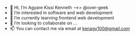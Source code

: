- 👋 Hi, I’m Agyare Kissi Kenneth -->> @over-geek
- 👀 I’m interested in software and web development
- 🌱 I’m currently learning frontend web development
- 💞️ I’m looking to collaborate on ...
- 📫 You can contact me via email at kenagy100@gmail.com

<!---
over-geek/over-geek is a ✨ special ✨ repository because its `README.md` (this file) appears on your GitHub profile.
You can click the Preview link to take a look at your changes.
--->
